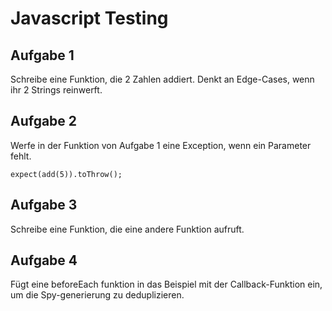 # Javascript Testing

## Aufgabe 1
Schreibe eine Funktion, die 2 Zahlen addiert.
Denkt an Edge-Cases, wenn ihr 2 Strings reinwerft.

## Aufgabe 2
Werfe in der Funktion von Aufgabe 1 eine Exception, wenn ein Parameter fehlt.

````expect(add(5)).toThrow();````

## Aufgabe 3
Schreibe eine Funktion, die eine andere Funktion aufruft.

## Aufgabe 4
Fügt eine beforeEach funktion in das Beispiel mit der Callback-Funktion ein, um die Spy-generierung zu deduplizieren.
